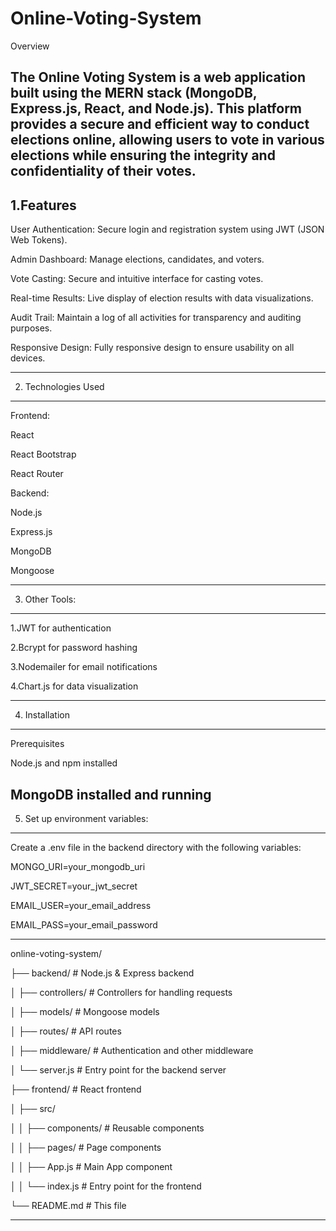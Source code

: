 # Online-Voting-System
Overview

The Online Voting System is a web application built using the MERN stack (MongoDB, Express.js, React, and Node.js). This platform provides a secure and efficient way to conduct elections online, allowing users to vote in various elections while ensuring the integrity and confidentiality of their votes.
-------------------------------------------------------------------------------------

1.Features
-------------------------------------------------------------------------------------

User Authentication: Secure login and registration system using JWT (JSON Web Tokens).

Admin Dashboard: Manage elections, candidates, and voters.

Vote Casting: Secure and intuitive interface for casting votes.

Real-time Results: Live display of election results with data visualizations.

Audit Trail: Maintain a log of all activities for transparency and auditing purposes.

Responsive Design: Fully responsive design to ensure usability on all devices.

-------------------------------------------------------------------------------------
2. Technologies Used
------------------------------------------------------------------------------------

Frontend:

React

React Bootstrap

React Router


Backend:


Node.js

Express.js

MongoDB

Mongoose

----------------------------------------------------------------------
3. Other Tools:
---------------------------------------------------------------------

1.JWT for authentication

2.Bcrypt for password hashing

3.Nodemailer for email notifications

4.Chart.js for data visualization

-----------------------------------------------------------------------
4. Installation
----------------------------------------------------------------------
Prerequisites


Node.js and npm installed

MongoDB installed and running
------------------------------------------------------------------------

5. Set up environment variables:
-----------------------------------------------------------------------

Create a .env file in the backend directory with the following variables:


MONGO_URI=your_mongodb_uri

JWT_SECRET=your_jwt_secret

EMAIL_USER=your_email_address

EMAIL_PASS=your_email_password

-------------------------------------------------------------------------

online-voting-system/

├── backend/         # Node.js & Express backend 

│   ├── controllers/ # Controllers for handling requests 

│   ├── models/      # Mongoose models 

│   ├── routes/      # API routes

│   ├── middleware/  # Authentication and other middleware 

│   └── server.js    # Entry point for the backend server 

├── frontend/        # React frontend 

│   ├── src/

│   │   ├── components/ # Reusable components 

│   │   ├── pages/      # Page components 

│   │   ├── App.js      # Main App component 

│   │   └── index.js    # Entry point for the frontend 

└── README.md        # This file 

-------------------------------------------------------------------------


